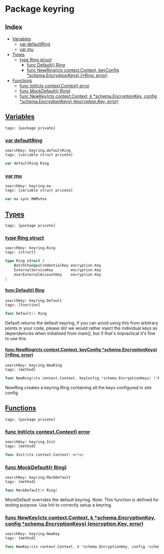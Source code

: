 # Package keyring

## Index

* [Variables](#var)
    * [var defaultRing](#defaultRing)
    * [var mu](#mu)
* [Types](#type)
    * [type Ring struct](#Ring)
        * [func Default() Ring](#Default)
        * [func NewRing(ctx context.Context, keyConfig *schema.EncryptionKeys) (*Ring, error)](#NewRing)
* [Functions](#func)
    * [func Init(ctx context.Context) error](#Init)
    * [func MockDefault(r Ring)](#MockDefault)
    * [func NewKey(ctx context.Context, k *schema.EncryptionKey, config *schema.EncryptionKeys) (encryption.Key, error)](#NewKey)


## <a id="var" href="#var">Variables</a>

```
tags: [package private]
```

### <a id="defaultRing" href="#defaultRing">var defaultRing</a>

```
searchKey: keyring.defaultRing
tags: [variable struct private]
```

```Go
var defaultRing Ring
```

### <a id="mu" href="#mu">var mu</a>

```
searchKey: keyring.mu
tags: [variable struct private]
```

```Go
var mu sync.RWMutex
```

## <a id="type" href="#type">Types</a>

```
tags: [package private]
```

### <a id="Ring" href="#Ring">type Ring struct</a>

```
searchKey: keyring.Ring
tags: [struct]
```

```Go
type Ring struct {
	BatchChangesCredentialKey encryption.Key
	ExternalServiceKey        encryption.Key
	UserExternalAccountKey    encryption.Key
}
```

#### <a id="Default" href="#Default">func Default() Ring</a>

```
searchKey: keyring.Default
tags: [function]
```

```Go
func Default() Ring
```

Default returns the default keyring, if you can avoid using this from arbitrary points in your code, please do! we would rather inject the individual keys as dependencies when initialised from main(), but if that's impractical it's fine to use this. 

#### <a id="NewRing" href="#NewRing">func NewRing(ctx context.Context, keyConfig *schema.EncryptionKeys) (*Ring, error)</a>

```
searchKey: keyring.NewRing
tags: [method]
```

```Go
func NewRing(ctx context.Context, keyConfig *schema.EncryptionKeys) (*Ring, error)
```

NewRing creates a keyring.Ring containing all the keys configured in site config 

## <a id="func" href="#func">Functions</a>

```
tags: [package private]
```

### <a id="Init" href="#Init">func Init(ctx context.Context) error</a>

```
searchKey: keyring.Init
tags: [method]
```

```Go
func Init(ctx context.Context) error
```

### <a id="MockDefault" href="#MockDefault">func MockDefault(r Ring)</a>

```
searchKey: keyring.MockDefault
tags: [method]
```

```Go
func MockDefault(r Ring)
```

MockDefault overrides the default keyring. Note: This function is defined for testing purpose. Use Init to correctly setup a keyring. 

### <a id="NewKey" href="#NewKey">func NewKey(ctx context.Context, k *schema.EncryptionKey, config *schema.EncryptionKeys) (encryption.Key, error)</a>

```
searchKey: keyring.NewKey
tags: [method]
```

```Go
func NewKey(ctx context.Context, k *schema.EncryptionKey, config *schema.EncryptionKeys) (encryption.Key, error)
```

